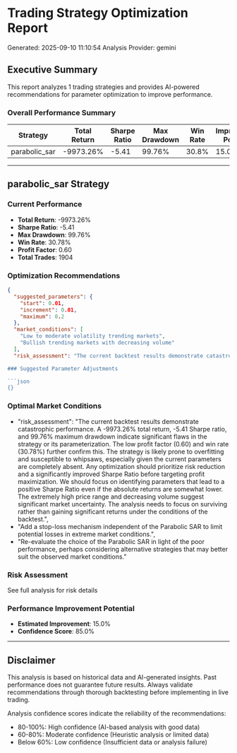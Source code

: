 
# Trading Strategy Optimization Report
Generated: 2025-09-10 11:10:54
Analysis Provider: gemini 

## Executive Summary

This report analyzes 1 trading strategies and provides AI-powered 
recommendations for parameter optimization to improve performance.

### Overall Performance Summary

| Strategy | Total Return | Sharpe Ratio | Max Drawdown | Win Rate | Improvement Potential |
|----------|-------------|--------------|--------------|----------|---------------------|
| parabolic_sar | -9973.26% | -5.41 | 99.76% | 30.8% | 15.0% |

---

## parabolic_sar Strategy

### Current Performance
- **Total Return**: -9973.26%
- **Sharpe Ratio**: -5.41
- **Max Drawdown**: 99.76%
- **Win Rate**: 30.78%
- **Profit Factor**: 0.60
- **Total Trades**: 1904

### Optimization Recommendations

```json
{
  "suggested_parameters": {
    "start": 0.01,
    "increment": 0.01,
    "maximum": 0.2
  },
  "market_conditions": [
    "Low to moderate volatility trending markets",
    "Bullish trending markets with decreasing volume"
  ],
  "risk_assessment": "The current backtest results demonstrate catastrophic performance.  A -9973.26% total return, -5.41 Sharpe ratio, and 99.76% maximum drawdown indicate significant flaws in the strategy or its parameterization. The low profit factor (0.60) 

### Suggested Parameter Adjustments

```json
{}
```

### Optimal Market Conditions
- "risk_assessment": "The current backtest results demonstrate catastrophic performance.  A -9973.26% total return, -5.41 Sharpe ratio, and 99.76% maximum drawdown indicate significant flaws in the strategy or its parameterization. The low profit factor (0.60) and win rate (30.78%) further confirm this.  The strategy is likely prone to overfitting and susceptible to whipsaws, especially given the current parameters are completely absent.  Any optimization should prioritize risk reduction and a significantly improved Sharpe Ratio before targeting profit maximization. We should focus on identifying parameters that lead to a positive Sharpe Ratio even if the absolute returns are somewhat lower. The extremely high price range and decreasing volume suggest significant market uncertainty. The analysis needs to focus on surviving rather than gaining significant returns under the conditions of the backtest.",
- "Add a stop-loss mechanism independent of the Parabolic SAR to limit potential losses in extreme market conditions.",
- "Re-evaluate the choice of the Parabolic SAR in light of the poor performance, perhaps considering alternative strategies that may better suit the observed market conditions."

### Risk Assessment
See full analysis for risk details

### Performance Improvement Potential
- **Estimated Improvement**: 15.0%
- **Confidence Score**: 85.0%

---

## Disclaimer

This analysis is based on historical data and AI-generated insights. 
Past performance does not guarantee future results. Always validate recommendations through 
thorough backtesting before implementing in live trading.

Analysis confidence scores indicate the reliability of the recommendations:
- 80-100%: High confidence (AI-based analysis with good data)
- 60-80%: Moderate confidence (Heuristic analysis or limited data)  
- Below 60%: Low confidence (Insufficient data or analysis failure)
